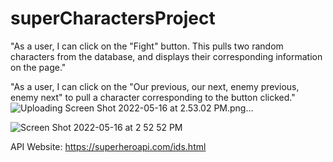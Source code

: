 # superCharactersProject
"As a user, I can click on the "Fight" button. This pulls two random characters from the database, and displays their corresponding information on the page."

"As a user, I can click on the "Our previous, our next, enemy previous, enemy next" to pull a character corresponding to the button clicked."
![Uploading Screen Shot 2022-05-16 at 2.53.02 PM.png…]()


![Screen Shot 2022-05-16 at 2 52 52 PM](https://user-images.githubusercontent.com/98718555/168688772-dad62a6f-b7ed-4e67-9886-87fc018be120.png)


API Website: https://superheroapi.com/ids.html

